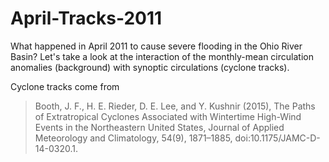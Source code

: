 # April-Tracks-2011

What happened in April 2011 to cause severe flooding in the Ohio River Basin?
Let's take a look at the interaction of the monthly-mean circulation anomalies (background) with synoptic circulations (cyclone tracks).

Cyclone tracks come from

> Booth, J. F., H. E. Rieder, D. E. Lee, and Y. Kushnir (2015), The Paths of Extratropical Cyclones Associated with Wintertime High-Wind Events in the Northeastern United States, Journal of Applied Meteorology and Climatology, 54(9), 1871–1885, doi:10.1175/JAMC-D-14-0320.1.